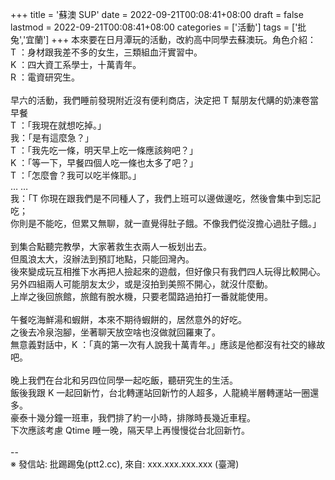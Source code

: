 +++
title = '蘇澳 SUP'
date = 2022-09-21T00:08:41+08:00
draft = false
lastmod = 2022-09-21T00:08:41+08:00
categories = ['活動']
tags = ['批兔','宜蘭']
+++
本來要在日月潭玩的活動，改約高中同學去蘇澳玩。角色介紹：<br>
T ：身材跟我差不多的女生，三類組血汗實習中。<br>
K ：四大資工系學士，十萬青年。<br>
R ：電資研究生。<br>
<br>
早六的活動，我們睡前發現附近沒有便利商店，決定把 T 幫朋友代購的奶涷卷當早餐<br>
T ：「我現在就想吃掉。」<br>
我：「是有這麼急？」<br>
T ：「我先吃一條，明天早上吃一條應該夠吧？」<br>
K ：「等一下，早餐四個人吃一條也太多了吧？」<br>
T ：「怎麼會？我可以吃半條耶。」<br>
… …<br>
我：「T 你現在跟我們是不同種人了，我們上班可以邊做邊吃，然後會集中到忘記吃；<br>
      你則是不能吃，但累又無聊，就一直覺得肚子餓。不像我們從沒擔心過肚子餓。」<br>
<br>
到集合點聽完教學，大家著救生衣兩人一板划出去。<br>
但風浪太大，沒辦法到預訂地點，只能回灣內。<br>
後來變成玩互相推下水再把人撿起來的遊戲，但好像只有我們四人玩得比較開心。<br>
另外四組兩人可能朋友太少，或是沒拍到美照不開心，就沒什麼動。<br>
上岸之後回旅館，旅館有脫水機，只要老闆路過拍打一番就能使用。<br>
<br>
午餐吃海鮮湯和蝦餅，本來不期待蝦餅的，居然意外的好吃。<br>
之後去冷泉泡腳，坐著聊天放空啥也沒做就回羅東了。<br>
無意義對話中，K ：「真的第一次有人說我十萬青年。」應該是他都沒有社交的緣故吧。<br>
<br>
晚上我們在台北和另四位同學一起吃飯，聽研究生的生活。<br>
飯後我跟 K 一起回新竹，台北轉運站回新竹的人超多，人龍繞半層轉運站一圈還多。<br>
豪泰十幾分鐘一班車，我們排了約一小時，排隊時長幾近車程。<br>
下次應該考慮 Qtime 睡一晚，隔天早上再慢慢從台北回新竹。<br>
<br>
--<br>
※ 發信站: 批踢踢兔(ptt2.cc), 來自: xxx.xxx.xxx.xxx (臺灣)<br>

